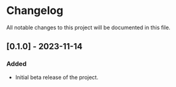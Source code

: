 # Changelog

All notable changes to this project will be documented in this file.

## [0.1.0] - 2023-11-14

### Added

- Initial beta release of the project.
